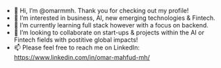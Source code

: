 - 👋 Hi, I’m @omarmmh. Thank you for checking out my profile!
- 👀 I’m interested in business, AI, new emerging technologies & Fintech. 
- 🌱 I’m currently learning full stack however with a focus on backend.
- 💞️ I’m looking to collaborate on start-ups & projects within the AI or Fintech fields with postitive global impacts!
- 📫 Please feel free to reach me on LinkedIn: https://www.linkedin.com/in/omar-mahfud-mh/

<!---
omarmmh/omarmmh is a ✨ special ✨ repository because its `README.md` (this file) appears on your GitHub profile.
You can click the Preview link to take a look at your changes.
--->
